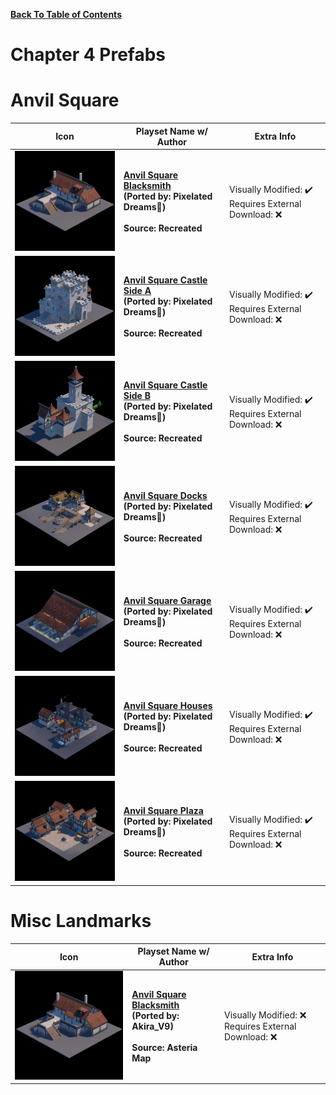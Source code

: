 
**[Back To Table of Contents](/Table%20of%20Contents.md)**
# Chapter 4 Prefabs

# Anvil Square

| Icon | Playset Name w/ Author | Extra Info |
|-----------------------------------------|-----------------|-----------------|
| <img src=".assets/Anvil Square Blacksmith.png" width="256"/> | **[Anvil Square Blacksmith](SpawnerTexts/Anvil%20Square%20Blacksmith.txt)**<br>**(Ported by: Pixelated Dreams🍔)**<br><br>**Source: Recreated** | Visually Modified: ✔️<br>Requires External Download: ❌|
| <img src=".assets/Anvil Square Castle Side A.png" width="256"/> | **[Anvil Square Castle Side A](SpawnerTexts/Anvil%20Square%20Castle%20Side%20A.txt)**<br>**(Ported by: Pixelated Dreams🍔)**<br><br>**Source: Recreated** | Visually Modified: ✔️<br>Requires External Download: ❌|
| <img src=".assets/Anvil Square Castle Side B.png" width="256"/> | **[Anvil Square Castle Side B](SpawnerTexts/Anvil%20Square%20Castle%20Side%20B.txt)**<br>**(Ported by: Pixelated Dreams🍔)**<br><br>**Source: Recreated** | Visually Modified: ✔️<br>Requires External Download: ❌|
| <img src=".assets/Anvil Square Docks.png" width="256"/> | **[Anvil Square Docks](SpawnerTexts/Anvil%20Square%20Docks.txt)**<br>**(Ported by: Pixelated Dreams🍔)**<br><br>**Source: Recreated** | Visually Modified: ✔️<br>Requires External Download: ❌|
| <img src=".assets/Anvil Square Garage.png" width="256"/> | **[Anvil Square Garage](SpawnerTexts/Anvil%20Square%20Garage.txt)**<br>**(Ported by: Pixelated Dreams🍔)**<br><br>**Source: Recreated** | Visually Modified: ✔️<br>Requires External Download: ❌|
| <img src=".assets/Anvil Square Houses.png" width="256"/> | **[Anvil Square Houses](SpawnerTexts/Anvil%20Square%20Houses.txt)**<br>**(Ported by: Pixelated Dreams🍔)**<br><br>**Source: Recreated** | Visually Modified: ✔️<br>Requires External Download: ❌|
| <img src=".assets/Anvil Square Plaza.png" width="256"/> | **[Anvil Square Plaza](SpawnerTexts/Anvil%20Square%20Plaza.txt)**<br>**(Ported by: Pixelated Dreams🍔)**<br><br>**Source: Recreated** | Visually Modified: ✔️<br>Requires External Download: ❌|

# Misc Landmarks

| Icon | Playset Name w/ Author | Extra Info |
|-----------------------------------------|-----------------|-----------------|
| <img src=".assets/Anvil Square Blacksmith.png" width="256"/> | **[Anvil Square Blacksmith](SpawnerTexts/Anvil%20Square%20Blacksmith.txt)**<br>**(Ported by: Akira_V9)**<br><br>**Source: Asteria Map** | Visually Modified: ❌<br>Requires External Download: ❌|